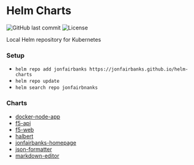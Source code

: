 # Helm Charts

![GitHub last commit](https://img.shields.io/github/last-commit/jonfairbanks/helm-charts.svg)
![License](https://img.shields.io/github/license/jonfairbanks/helm-charts.svg?style=flat)

Local Helm repository for Kubernetes

### Setup
- `helm repo add jonfairbanks https://jonfairbanks.github.io/helm-charts`
- `helm repo update`
- `helm search repo jonfairbnanks`

### Charts
- [docker-node-app](https://github.com/jonfairbanks/docker-node-app)
- [f5-api](https://github.com/jonfairbanks/f5oclock)
- [f5-web](https://github.com/jonfairbanks/f5oclock)
- [halbert](https://github.com/Fairbanks-io/Halbert)
- [jonfairbanks-homepage](https://jonfairbanks.github.io/)
- [json-formatter](https://github.com/jonfairbanks/json-formatter)
- [markdown-editor](https://github.com/jonfairbanks/markdown-editor)